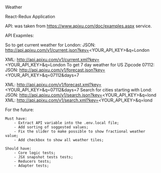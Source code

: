 Weather

React-Redux Application

API: was taken from https://www.apixu.com/doc/examples.aspx service.

API Exapmles:

So to get current weather for London: JSON: http://api.apixu.com/v1/current.json?key=<YOUR_API_KEY>&q=London

XML: http://api.apixu.com/v1/current.xml?key=<YOUR_API_KEY>&q=London
To get 7 day weather for US Zipcode 07112: JSON: http://api.apixu.com/v1/forecast.json?key=<YOUR_API_KEY>&q=07112&days=7

XML: http://api.apixu.com/v1/forecast.xml?key=<YOUR_API_KEY>&q=07112&days=7
Search for cities starting with Lond: JSON: http://api.apixu.com/v1/search.json?key=<YOUR_API_KEY>&q=lond
XML: http://api.apixu.com/v1/search.xml?key=<YOUR_API_KEY>&q=lond


For the future:

    Must have: 
        - Extract API variable into the .env.local file;
        - Add sorting of soggested values;
        - Fix the slider to make possible to show fractional weather value;
        - Add checkbox to show all weather tiles;

    Should have:
        - Core logic tests;
        - JSX snapshot tests tests;
        - Reducers tests;
        - Adapter tests;